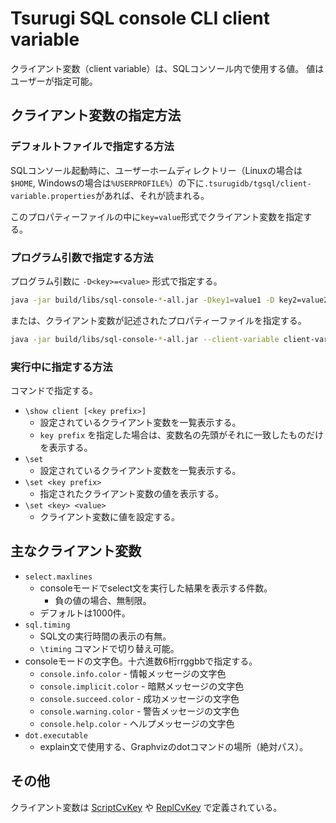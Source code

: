 # Tsurugi SQL console CLI client variable

クライアント変数（client variable）は、SQLコンソール内で使用する値。
値はユーザーが指定可能。



## クライアント変数の指定方法

### デフォルトファイルで指定する方法

SQLコンソール起動時に、ユーザーホームディレクトリー（Linuxの場合は`$HOME`, Windowsの場合は`%USERPROFILE%`）の下に`.tsurugidb/tgsql/client-variable.properties`があれば、それが読まれる。

このプロパティーファイルの中に`key=value`形式でクライアント変数を指定する。

### プログラム引数で指定する方法

プログラム引数に `-D<key>=<value>` 形式で指定する。

```bash
java -jar build/libs/sql-console-*-all.jar -Dkey1=value1 -D key2=value2
```

または、クライアント変数が記述されたプロパティーファイルを指定する。

```bash
java -jar build/libs/sql-console-*-all.jar --client-variable client-variable.properties
```

### 実行中に指定する方法

コマンドで指定する。

- `\show client [<key prefix>]`
  - 設定されているクライアント変数を一覧表示する。
  - `key prefix` を指定した場合は、変数名の先頭がそれに一致したものだけを表示する。
- `\set`
  - 設定されているクライアント変数を一覧表示する。
- `\set <key prefix>`
  - 指定されたクライアント変数の値を表示する。
- `\set <key> <value>`
  - クライアント変数に値を設定する。



## 主なクライアント変数

- `select.maxlines`
  - consoleモードでselect文を実行した結果を表示する件数。
    - 負の値の場合、無制限。
  - デフォルトは1000件。
- `sql.timing`
  - SQL文の実行時間の表示の有無。
  - `\timing` コマンドで切り替え可能。
- consoleモードの文字色。十六進数6桁rrggbbで指定する。
  - `console.info.color` - 情報メッセージの文字色
  - `console.implicit.color` - 暗黙メッセージの文字色
  - `console.succeed.color` - 成功メッセージの文字色
  - `console.warning.color` - 警告メッセージの文字色
  - `console.help.color` - ヘルプメッセージの文字色
- `dot.executable`
  - explain文で使用する、Graphvizのdotコマンドの場所（絶対パス）。



## その他

クライアント変数は [ScriptCvKey] や [ReplCvKey] で定義されている。

[ScriptCvKey]: ../core/src/main/java/com/tsurugidb/console/core/config/ScriptCvKey.java
[ReplCvKey]: ../cli/src/main/java/com/tsurugidb/console/cli/repl/ReplCvKey.java